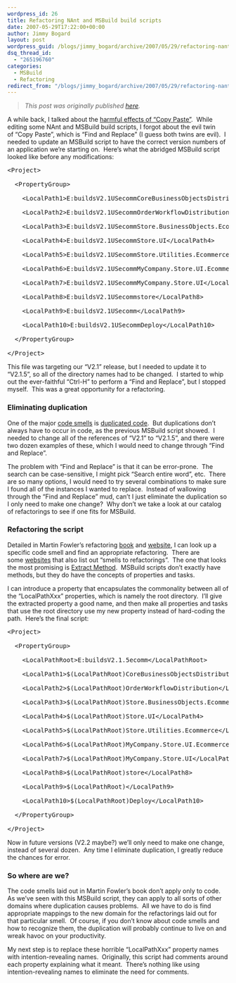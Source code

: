 ```yaml
---
wordpress_id: 26
title: Refactoring NAnt and MSBuild build scripts
date: 2007-05-29T17:22:00+00:00
author: Jimmy Bogard
layout: post
wordpress_guid: /blogs/jimmy_bogard/archive/2007/05/29/refactoring-nant-and-msbuild-build-scripts.aspx
dsq_thread_id:
  - "265196760"
categories:
  - MSBuild
  - Refactoring
redirect_from: "/blogs/jimmy_bogard/archive/2007/05/29/refactoring-nant-and-msbuild-build-scripts.aspx/"
---
```

> _This post was originally published [here](http://grabbagoft.blogspot.com/2007/06/refactoring-nant-and-msbuild-build.html)._

A while back, I talked about the [harmful effects of &#8220;Copy Paste&#8221;](http://developer.us.dell.com/blog/jimmyb/archive/2007/04/16/256.aspx).&nbsp; While editing some NAnt and MSBuild&nbsp;build scripts, I forgot about the evil twin of&nbsp;&#8220;Copy Paste&#8221;, which is &#8220;Find and Replace&#8221; (I guess both twins are evil).&nbsp; I needed to update an MSBuild script to have the correct version numbers of an application we&#8217;re starting on.&nbsp; Here&#8217;s what the abridged MSBuild script looked&nbsp;like before any modifications:

<div class="CodeFormatContainer">
  <pre>&lt;Project&gt;<br />
&nbsp;&nbsp;&lt;PropertyGroup&gt;<br />
&nbsp;&nbsp;&nbsp;&nbsp;&lt;LocalPath1&gt;E:buildsV2.1USecommCoreBusinessObjectsDistribution&lt;/LocalPath1&gt;<br />
&nbsp;&nbsp;&nbsp;&nbsp;&lt;LocalPath2&gt;E:buildsV2.1USecommOrderWorkflowDistribution&lt;/LocalPath2&gt;<br />
&nbsp;&nbsp;&nbsp;&nbsp;&lt;LocalPath3&gt;E:buildsV2.1USecommStore.BusinessObjects.Ecommerce&lt;/LocalPath3&gt;<br />
&nbsp;&nbsp;&nbsp;&nbsp;&lt;LocalPath4&gt;E:buildsV2.1USecommStore.UI&lt;/LocalPath4&gt;<br />
&nbsp;&nbsp;&nbsp;&nbsp;&lt;LocalPath5&gt;E:buildsV2.1USecommStore.Utilities.Ecommerce&lt;/LocalPath5&gt;<br />
&nbsp;&nbsp;&nbsp;&nbsp;&lt;LocalPath6&gt;E:buildsV2.1USecommMyCompany.Store.UI.Ecommerce&lt;/LocalPath6&gt;<br />
&nbsp;&nbsp;&nbsp;&nbsp;&lt;LocalPath7&gt;E:buildsV2.1USecommMyCompany.Store.UI&lt;/LocalPath7&gt;<br />
&nbsp;&nbsp;&nbsp;&nbsp;&lt;LocalPath8&gt;E:buildsV2.1USecommstore&lt;/LocalPath8&gt;<br />
&nbsp;&nbsp;&nbsp;&nbsp;&lt;LocalPath9&gt;E:buildsV2.1USecomm&lt;/LocalPath9&gt;<br />
&nbsp;&nbsp;&nbsp;&nbsp;&lt;LocalPath10&gt;E:buildsV2.1USecommDeploy&lt;/LocalPath10&gt;<br />
&nbsp;&nbsp;&lt;/PropertyGroup&gt;<br />
&lt;/Project&gt;</pre>
</div>

This file was targeting our &#8220;V2.1&#8221; release, but I needed to update it to &#8220;V2.1.5&#8221;,&nbsp;so all of the directory names had to be changed.&nbsp; I started to whip out the ever-faithful &#8220;Ctrl-H&#8221; to perform a &#8220;Find and Replace&#8221;, but I stopped myself.&nbsp; This was a great opportunity for a refactoring.

### Eliminating duplication

One of the major [code smells](http://c2.com/xp/CodeSmell.html) is [duplicated code](http://c2.com/cgi/wiki?DuplicatedCode).&nbsp; But duplications don&#8217;t always have to occur in code, as the previous MSBuild script showed.&nbsp; I needed to change all of the references of &#8220;V2.1&#8221; to &#8220;V2.1.5&#8221;, and there were two dozen examples of these, which I would need to change through &#8220;Find and Replace&#8221;.

The problem with &#8220;Find and Replace&#8221; is that it can be error-prone.&nbsp; The search can be case-sensitive, I might pick &#8220;Search entire word&#8221;, etc.&nbsp; There are so many options, I would need to try several combinations&nbsp;to make sure I found all of the instances I wanted to replace.&nbsp; Instead of wallowing through the &#8220;Find and Replace&#8221; mud, can&#8217;t I just eliminate the duplication so I only need to make one change?&nbsp; Why don&#8217;t we take a look at our catalog of refactorings to see if one fits for MSBuild.

### Refactoring the script

Detailed in Martin Fowler&#8217;s refactoring [book](http://www.amazon.com/Refactoring-Improving-Design-Existing-Code/dp/0201485672) and [website](http://www.refactoring.com/), I can look up a specific code smell and find an appropriate refactoring.&nbsp; There are some&nbsp;[websites](http://wiki.java.net/bin/view/People/SmellsToRefactorings) that also&nbsp;list out &#8220;smells to refactorings&#8221;.&nbsp; The one that looks the most promising is [Extract Method](http://wiki.java.net/bin/view/People/SmellsToRefactorings).&nbsp; MSBuild scripts don&#8217;t exactly have methods, but they do have the concepts of properties and tasks.

I can introduce a property that encapsulates the commonality between all of the &#8220;LocalPathXxx&#8221; properties, which is namely the root directory.&nbsp; I&#8217;ll give the extracted property a good name, and then make all properties and tasks that use the root directory use my new property instead of hard-coding the path.&nbsp; Here&#8217;s the final script:

<div class="CodeFormatContainer">
  <pre>&lt;Project&gt;<br />
&nbsp;&nbsp;&lt;PropertyGroup&gt;<br />
&nbsp;&nbsp;&nbsp;&nbsp;&lt;LocalPathRoot&gt;E:buildsV2.1.5ecomm&lt;/LocalPathRoot&gt;<br />
&nbsp;&nbsp;&nbsp;&nbsp;&lt;LocalPath1&gt;$(LocalPathRoot)CoreBusinessObjectsDistribution&lt;/LocalPath1&gt;<br />
&nbsp;&nbsp;&nbsp;&nbsp;&lt;LocalPath2&gt;$(LocalPathRoot)OrderWorkflowDistribution&lt;/LocalPath2&gt;<br />
&nbsp;&nbsp;&nbsp;&nbsp;&lt;LocalPath3&gt;$(LocalPathRoot)Store.BusinessObjects.Ecommerce&lt;/LocalPath3&gt;<br />
&nbsp;&nbsp;&nbsp;&nbsp;&lt;LocalPath4&gt;$(LocalPathRoot)Store.UI&lt;/LocalPath4&gt;<br />
&nbsp;&nbsp;&nbsp;&nbsp;&lt;LocalPath5&gt;$(LocalPathRoot)Store.Utilities.Ecommerce&lt;/LocalPath5&gt;<br />
&nbsp;&nbsp;&nbsp;&nbsp;&lt;LocalPath6&gt;$(LocalPathRoot)MyCompany.Store.UI.Ecommerce&lt;/LocalPath6&gt;<br />
&nbsp;&nbsp;&nbsp;&nbsp;&lt;LocalPath7&gt;$(LocalPathRoot)MyCompany.Store.UI&lt;/LocalPath7&gt;<br />
&nbsp;&nbsp;&nbsp;&nbsp;&lt;LocalPath8&gt;$(LocalPathRoot)store&lt;/LocalPath8&gt;<br />
&nbsp;&nbsp;&nbsp;&nbsp;&lt;LocalPath9&gt;$(LocalPathRoot)&lt;/LocalPath9&gt;<br />
&nbsp;&nbsp;&nbsp;&nbsp;&lt;LocalPath10&gt;$(LocalPathRoot)Deploy&lt;/LocalPath10&gt;<br />
&nbsp;&nbsp;&lt;/PropertyGroup&gt;<br />
&lt;/Project&gt;</pre>
</div>

Now in future versions (V2.2 maybe?) we&#8217;ll only need to make one change, instead of several dozen.&nbsp; Any time I eliminate duplication,&nbsp;I&nbsp;greatly reduce the chances for error.

### So where are we?

The code smells laid out in Martin Fowler&#8217;s book don&#8217;t apply only to code.&nbsp; As we&#8217;ve seen with this MSBuild script, they can apply to all sorts of other domains where duplication causes problems.&nbsp; All we have to do is find appropriate mappings to the new domain&nbsp;for the refactorings laid out for that particular smell.&nbsp; Of course, if you don&#8217;t know about code smells and how to recognize them, the duplication will probably continue to live on and wreak havoc on your productivity.

My next step is to replace these horrible &#8220;LocalPathXxx&#8221; property names with intention-revealing names.&nbsp; Originally, this script had comments around each property explaining what it meant.&nbsp; There&#8217;s nothing like using intention-revealing names to eliminate the need for comments.